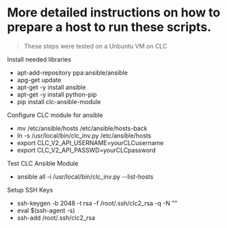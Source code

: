 # More detailed instructions on how to prepare a host to run these scripts. 

> These steps were tested on a Unbuntu VM on CLC 

Install needed libraries
* apt-add-repository ppa:ansible/ansible
* apg-get update
* apt-get -y install ansible
* apt-get -y install python-pip
* pip install clc-ansible-module


Configure CLC module for ansible
* mv /etc/ansible/hosts /etc/ansible/hosts-back
* ln -s /usr/local/bin/clc_inv.py /etc/ansible/hosts
* export CLC_V2_API_USERNAME=yourCLCusername
* export CLC_V2_API_PASSWD=yourCLCpassword

Test CLC Ansible Module
* ansible all -i /usr/local/bin/clc_inv.py --list-hosts

Setup SSH Keys
* ssh-keygen -b 2048 -t rsa -f /root/.ssh/clc2_rsa -q -N ""
* eval $(ssh-agent -s)
* ssh-add /root/.ssh/clc2_rsa
